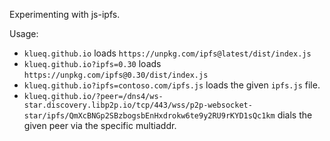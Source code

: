 Experimenting with js-ipfs.

Usage:

- `klueq.github.io` loads `https://unpkg.com/ipfs@latest/dist/index.js`
- `klueq.github.io?ipfs=0.30` loads `https://unpkg.com/ipfs@0.30/dist/index.js`
- `klueq.github.io?ipfs=contoso.com/ipfs.js` loads the given `ipfs.js` file.
- `klueq.github.io/?peer=/dns4/ws-star.discovery.libp2p.io/tcp/443/wss/p2p-websocket-star/ipfs/QmXcBNGp2SBzbogsbEnHxdrokw6te9y2RU9rKYD1sQc1km` dials the given peer via the specific multiaddr.



